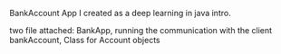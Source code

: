 BankAccount App I created as a deep learning in java intro.

two file attached:
BankApp, running the communication with the client
bankAccount, Class for Account objects

